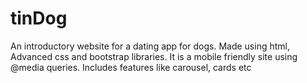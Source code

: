 # tinDog
An introductory website for a dating app for dogs. 
Made using html, Advanced css and bootstrap libraries.
It is a mobile friendly site using @media queries.
Includes features like carousel, cards etc
